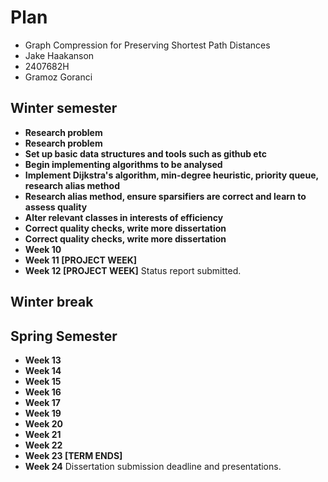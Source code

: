 # Plan

* Graph Compression for Preserving Shortest Path Distances
* Jake Haakanson
* 2407682H
* Gramoz Goranci

## Winter semester

* **Research problem**
* **Research problem**
* **Set up basic data structures and tools such as github etc**
* **Begin implementing algorithms to be analysed**
* **Implement Dijkstra's algorithm, min-degree heuristic, priority queue, research alias method**
* **Research alias method, ensure sparsifiers are correct and learn to assess quality**
* **Alter relevant classes in interests of efficiency**
* **Correct quality checks, write more dissertation**
* **Correct quality checks, write more dissertation**
* **Week 10**
* **Week 11 [PROJECT WEEK]**
* **Week 12 [PROJECT WEEK]** Status report submitted.

## Winter break

## Spring Semester

* **Week 13**
* **Week 14**
* **Week 15**
* **Week 16**
* **Week 17**
* **Week 19**
* **Week 20**
* **Week 21**
* **Week 22**
* **Week 23 [TERM ENDS]**
* **Week 24** Dissertation submission deadline and presentations.